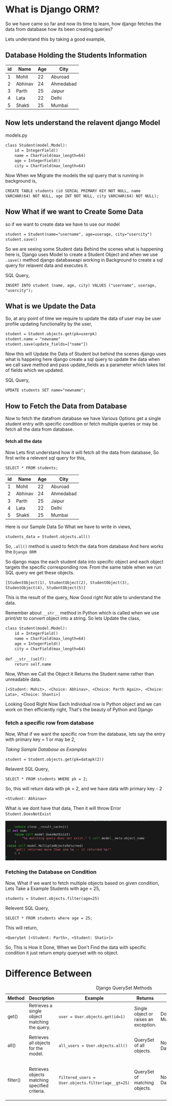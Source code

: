 <link href="https://maxcdn.bootstrapcdn.com/bootstrap/3.3.6/css/bootstrap.min.css" rel="stylesheet" />

# What is Django ORM?

So we have came so far and now its time to learn, how django fetches the data from database how its been creating queries?

Lets understand this by taking a good example,

## Database Holding the Students Information

 <table class="table table-hover text-center mx-auto">
        <thead>
            <tr>
                <th>id</th>
                <th>Name</th>
                <th>Age</th>
                <th>City</th>
            </tr>
        </thead>
        <tbody>
            <tr>
                <td>1</td>
                <td>Mohit</td>
                <td>22</td>
                <td>Aburoad</td>
            </tr>
            <tr>
                <td>2</td>
                <td>Abhinav</td>
                <td>24</td>
                <td>Ahmedabad</td>
            </tr>
            <tr>
                <td>3</td>
                <td>Parth</td>
                <td>25</td>
                <td>Jaipur</td>
            </tr>
            <tr>
                <td>4</td>
                <td>Lata</td>
                <td>22</td>
                <td>Delhi</td>
            </tr>
            <tr>
                <td>5</td>
                <td>Shakti</td>
                <td>25</td>
                <td>Mumbai</td>
            </tr>
        </tbody>
    </table>

## Now lets understand the relavent django Model

models.py

    class Student(model.Model):
        id = IntegerField()
        name = CharField(max_length=64)
        age = IntegerField()
        city = CharField(max_length=64)

Now When we Migrate the models the sql query that is running in background is,

    CREATE TABLE students (id SERIAL PRIMARY KEY NOT NULL, name VARCHAR(64) NOT NULL, age INT NOT NULL, city VARCHAR(64) NOT NULL);

## Now What if we want to Create Some Data

so if we want to create data we have to use our model

    student = Student(name="username", age=userage, city="usercity")
    student.save()

So we are seeing some Student data Behind the scenes what is happening here is, Django uses Model to create a Student Object and when we use `.save()` method django databaseapi working in Background to create a sql query for relavent data and executes it.

SQL Query,

    INSERT INTO student (name, age, city) VALUES ("username", userage, "usercity");

## What is we Update the Data

So, at any point of time we require to update the data of user may be user profile updating functionality by the user,

    student = Student.objects.get(pk=userpk)
    student.name = "newname"
    student.save(update_fields=["name"])

Now this will Update the Data of Student but behind the scenes django uses what is happeing here django create a sql query to update the data when we call save method and pass update_fields as a parameter which takes list of fields which we updated.

SQL Query,

    UPDATE students SET name="newname";

## How to Fetch the Data from Database

Now to fetch the datafrom database we have Various Options get a single student entry with specific condition or fetch multiple queries or may be fetch all the data from database.

#### fetch all the data

Now Lets first understand how it will fetch all the data from database, So first write a relevent sql query for this,

    SELECT * FROM students;

 <table class="table table-hover text-center mx-auto">
        <thead>
            <tr>
                <th>id</th>
                <th>Name</th>
                <th>Age</th>
                <th>City</th>
            </tr>
        </thead>
        <tbody>
            <tr>
                <td>1</td>
                <td>Mohit</td>
                <td>22</td>
                <td>Aburoad</td>
            </tr>
            <tr>
                <td>2</td>
                <td>Abhinav</td>
                <td>24</td>
                <td>Ahmedabad</td>
            </tr>
            <tr>
                <td>3</td>
                <td>Parth</td>
                <td>25</td>
                <td>Jaipur</td>
            </tr>
            <tr>
                <td>4</td>
                <td>Lata</td>
                <td>22</td>
                <td>Delhi</td>
            </tr>
            <tr>
                <td>5</td>
                <td>Shakti</td>
                <td>25</td>
                <td>Mumbai</td>
            </tr>
        </tbody>
    </table>

Here is our Sample Data So What we have to write in views,

    students_data = Student.objects.all()

So, `.all()` method is used to fetch the data from database And here works the `Django ORM`

So django maps the each student data into specific object and each object targets the specific corresponding row. From the same table when we run SQL query we get these objects.

    [StudentObject(1), StudentObject(2), StudentObject(3), StudentObject(4), StudentObject(5)]

This is the result of the query, Now Good right Not able to understand the data.

Remember about `__str__` method in Python which is called when we use print/str to convert object into a string. So lets Update the class,

    class Student(model.Model):
        id = IntegerField()
        name = CharField(max_length=64)
        age = IntegerField()
        city = CharField(max_length=64)

    def __str__(self):
        return self.name

Now, When we Call the Object it Returns the Student name rather than unreadable data.

    [<Student: Mohit>, <Choice: Abhinav>, <Choice: Parth Again>, <Choice: Lata>, <Choice: Shanti>]

Looking Good Right Now Each Individual row is Python object and we can work on then efficiently right, That's the beauty of Python and Django

### fetch a specific row from database

Now, What if we want the specific row from the database, lets say the entry with primary key = 1 or may be 2,

*Taking Sample Database as Examples*

    student = Student.objects.get(pk=datapk(2))

Relavent SQL Query,

    SELECT * FROM students WHERE pk = 2;

So, this will return data with pk = 2, and we have data with primary key - 2

    <Student: Abhinav>

What is we dont have that data, Then it will throw Error `Student.DoesNotExist`

![alt text](md/image-42.png)

### Fetching the Database on Condition

Now, What if we want to fetch multiple objects based on given condition, Lets Take a Example Students with age = 25,

    students = Student.objects.filter(age=25)

Relevent SQL Query,

    SELECT * FROM students where age = 25;

This will return,

    <QuerySet [<Student: Parth>, <Student: Shati>]>

So, This is How it Done, When we Don't Find the data with specific condition it just return empty queryset with no object.

# Difference Between

<table class="table table-hover table-striped-columns">
        <caption>Django QuerySet Methods</caption>
        <thead>
            <tr>
                <th>Method</th>
                <th>Description</th>
                <th>Example</th>
                <th>Returns</th>
                <th>Errors</th>
                <th>Use Case</th>
            </tr>
        </thead>
        <tbody>
            <tr>
                <td>get()</td>
                <td>Retrieves a single object matching the query.</td>
                <td><code>user = User.objects.get(id=1)</code></td>
                <td>Single object or raises an exception.</td>
                <td>DoesNotExist, MultipleObjectsReturned</td>
                <td>Retrieve a unique record, such as by ID.</td>
            </tr>
            <tr>
                <td>all()</td>
                <td>Retrieves all objects for the model.</td>
                <td><code>all_users = User.objects.all()</code></td>
                <td>QuerySet of all objects.</td>
                <td>None specific; may raise DatabaseError</td>
                <td>Get all records, such as listing all users.</td>
            </tr>
            <tr>
                <td>filter()</td>
                <td>Retrieves objects matching specified criteria.</td>
                <td><code>filtered_users = User.objects.filter(age__gt=25)</code></td>
                <td>QuerySet of matching objects.</td>
                <td>None specific; may raise DatabaseError</td>
                <td>Retrieve records matching certain conditions, like age or status.</td>
            </tr>
        </tbody>
    </table>
